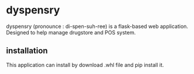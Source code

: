 # dyspensry
dyspensry (pronounce : di-spen-suh-ree) is a flask-based web application. Designed to help manage drugstore and POS system.

## installation
This application can install by download .whl file and pip install it.
